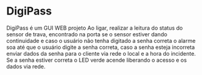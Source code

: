 # DigiPass
DigiPass é um GUI WEB projeto Ao ligar, realizar a leitura do status do sensor de trava, encontrado na porta se o sensor estiver dando continuidade e caso o usuário não tenha digitado a senha correta o alarme soa até que o usuário digite a senha correta, caso a senha esteja incorreta enviar dados da senha para o cliente via rede o local e a hora do incidente. Se a senha estiver correta o LED verde acende liberando o acesso e os dados via rede.
